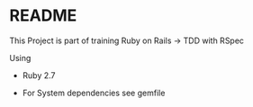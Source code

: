 # README

This Project is part of training Ruby on Rails -> TDD with RSpec

Using

* Ruby 2.7

* For System dependencies see gemfile
